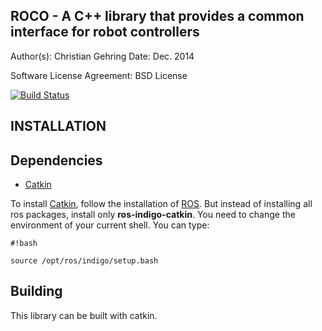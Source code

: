 ROCO - A C++ library that provides a common interface for robot controllers
----------------------------------------------------------------------------

Author(s): Christian Gehring
Date: Dec. 2014

Software License Agreement: BSD License

[![Build Status](http://129.132.38.183:8080/buildStatus/icon?job=roco)](http://129.132.38.183:8080/job/roco/)

INSTALLATION
------------

## Dependencies
* [Catkin](https://github.com/ros/catkin)

To install [Catkin](https://github.com/ros/catkin), follow the installation of [ROS](http://wiki.ros.org/indigo/Installation/Ubuntu). But instead of installing all ros packages, install only **ros-indigo-catkin**.
You need to change the environment of your current shell. You can type:


```
#!bash

source /opt/ros/indigo/setup.bash
```


## Building

This library can be built with catkin.

